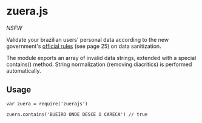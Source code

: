 # zuera.js

*NSFW*

Validate your brazilian users' personal data according to the new government's [official rules](http://datasus.saude.gov.br/images/standalone/REGRAS%20DE%20HIGIENIZA%C3%87%C3%83O%20E%20QUALIFICA%C3%87%C3%83O%20DE%20INFORMA%C3%87%C3%95ES%20DO%20CADASTRO%20NACIONAL%20DE%20USU%C3%81RIOS%20DO%20SUS.pdf) (see page 25) on data sanitization.

The module exports an array of invalid data strings, extended with a special contains() method. String normalization (removing diacritics) is performed automatically.

## Usage

    var zuera = require('zuerajs')

    zuera.contains('BUEIRO ONDE DESCE O CARECA') // true
